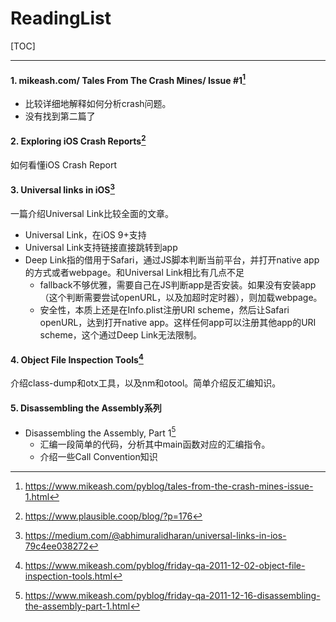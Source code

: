 # ReadingList

[TOC]

---

#### 1. mikeash.com/ Tales From The Crash Mines/ Issue #1[^1]

* 比较详细地解释如何分析crash问题。
* 没有找到第二篇了



#### 2. Exploring iOS Crash Reports[^2]

如何看懂iOS Crash Report



#### 3. Universal links in iOS[^3]

一篇介绍Universal Link比较全面的文章。

* Universal Link，在iOS 9+支持
* Universal Link支持链接直接跳转到app
* Deep Link指的借用于Safari，通过JS脚本判断当前平台，并打开native app的方式或者webpage。和Universal Link相比有几点不足
  * fallback不够优雅，需要自己在JS判断app是否安装。如果没有安装app（这个判断需要尝试openURL，以及加超时定时器），则加载webpage。
  * 安全性，本质上还是在Info.plist注册URI scheme，然后让Safari openURL，达到打开native app。这样任何app可以注册其他app的URI scheme，这个通过Deep Link无法限制。



#### 4. Object File Inspection Tools[^4]

介绍class-dump和otx工具，以及nm和otool。简单介绍反汇编知识。



#### 5. Disassembling the Assembly系列

* Disassembling the Assembly, Part 1[^5]
  * 汇编一段简单的代码，分析其中main函数对应的汇编指令。
  * 介绍一些Call Convention知识



[^1]: <https://www.mikeash.com/pyblog/tales-from-the-crash-mines-issue-1.html>
[^2]: https://www.plausible.coop/blog/?p=176 
[^3]: https://medium.com/@abhimuralidharan/universal-links-in-ios-79c4ee038272 

[^4]: https://www.mikeash.com/pyblog/friday-qa-2011-12-02-object-file-inspection-tools.html

[^5]: https://www.mikeash.com/pyblog/friday-qa-2011-12-16-disassembling-the-assembly-part-1.html





